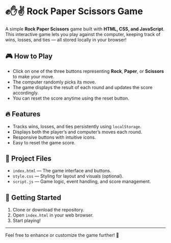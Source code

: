# ✊✋✌️ Rock Paper Scissors Game

A simple **Rock Paper Scissors** game built with **HTML, CSS, and JavaScript**. This interactive game lets you play against the computer, keeping track of wins, losses, and ties — all stored locally in your browser!

## 🎮 How to Play

- Click on one of the three buttons representing **Rock**, **Paper**, or **Scissors** to make your move.
- The computer randomly picks its move.
- The game displays the result of each round and updates the score accordingly.
- You can reset the score anytime using the reset button.

## 🔥 Features

- Tracks wins, losses, and ties persistently using `localStorage`.
- Displays both the player’s and computer’s moves each round.
- Responsive buttons with intuitive icons.
- Easy to reset the game score.

## 📁 Project Files

- `index.html` — The game interface and buttons.
- `style.css` — Styling for layout and visuals (optional).
- `script.js` — Game logic, event handling, and score management.

## 🚀 Getting Started

1. Clone or download the repository.
2. Open `index.html` in your web browser.
3. Start playing!

---

Feel free to enhance or customize the game further! 🎉
